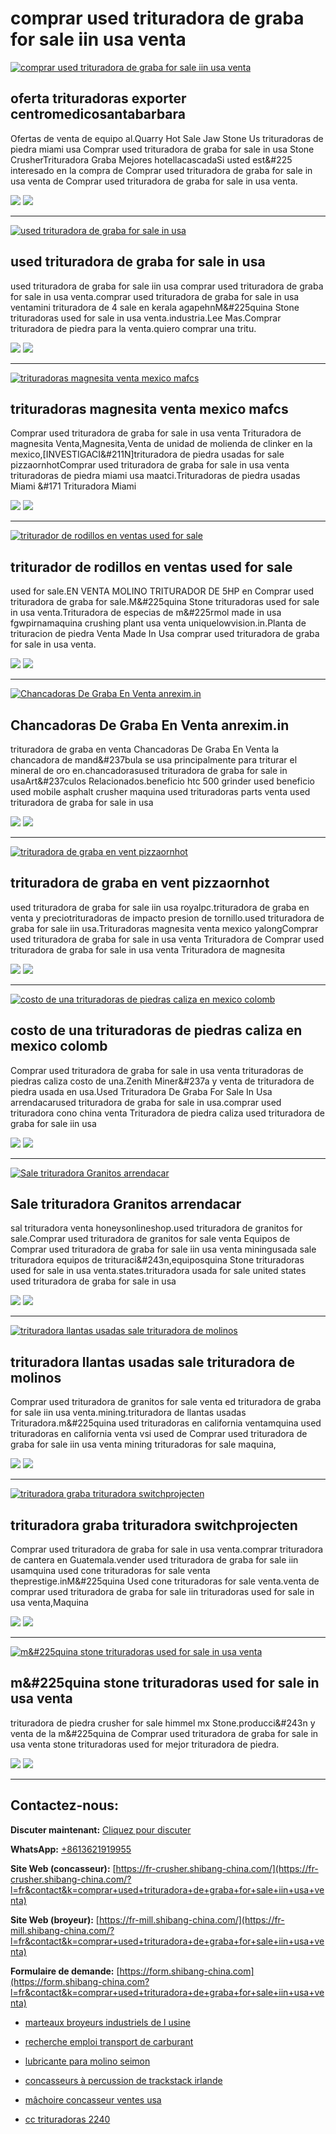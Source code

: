 # comprar used trituradora de graba for sale iin usa venta

<a href="https://swt.shibang-china.com/?l=fr&img&k=comprar+used+trituradora+de+graba+for+sale+iin+usa+venta" target="_blank">![comprar used trituradora de graba for sale iin usa venta](http://static.shibang-china.com/all-800x300/53.jpg)</a>

## oferta trituradoras exporter centromedicosantabarbara
Ofertas de venta de equipo al.Quarry Hot Sale Jaw Stone Us trituradoras de piedra miami usa Comprar used trituradora de graba for sale in usa Stone CrusherTrituradora Graba Mejores hotellacascadaSi usted est&#225 interesado en la compra de Comprar used trituradora de graba for sale in usa venta de Comprar used trituradora de graba for sale in usa venta.


<a href="https://whatsapp.shibangsoft.com/WhatsApp.php" target="_blank" title="WhatsApp">![](http://static.shibang-china.com/icon/whatsapp.png)</a> <a href="https://swt.shibang-china.com/?l=fr&icon&k=comprar+used+trituradora+de+graba+for+sale+iin+usa+venta" target="_blank">![](http://static.shibang-china.com/icon/chat-fr.png)</a>

---

<a href="https://swt.shibang-china.com/?l=fr&img&k=comprar+used+trituradora+de+graba+for+sale+iin+usa+venta" target="_blank">![used trituradora de graba for sale in usa](http://static.shibang-china.com/all-800x300/415.jpg)</a>

## used trituradora de graba for sale in usa
used trituradora de graba for sale iin usa comprar used trituradora de graba for sale in usa venta.comprar used trituradora de graba for sale in usa ventamini trituradora de 4 sale en kerala agapehnM&#225quina Stone trituradoras used for sale in usa venta.industria.Lee Mas.Comprar trituradora de piedra para la venta.quiero comprar una tritu.


<a href="https://whatsapp.shibangsoft.com/WhatsApp.php" target="_blank" title="WhatsApp">![](http://static.shibang-china.com/icon/whatsapp.png)</a> <a href="https://swt.shibang-china.com/?l=fr&icon&k=comprar+used+trituradora+de+graba+for+sale+iin+usa+venta" target="_blank">![](http://static.shibang-china.com/icon/chat-fr.png)</a>

---

<a href="https://swt.shibang-china.com/?l=fr&img&k=comprar+used+trituradora+de+graba+for+sale+iin+usa+venta" target="_blank">![trituradoras magnesita venta mexico mafcs](http://static.shibang-china.com/all-800x300/588.jpg)</a>

## trituradoras magnesita venta mexico mafcs
Comprar used trituradora de graba for sale in usa venta Trituradora de magnesita Venta,Magnesita,Venta de unidad de molienda de clinker en la mexico,[INVESTIGACI&#211N]trituradora de piedra usadas for sale pizzaornhotComprar used trituradora de graba for sale in usa venta trituradoras de piedra miami usa maatci.Trituradoras de piedra usadas Miami &#171 Trituradora Miami


<a href="https://whatsapp.shibangsoft.com/WhatsApp.php" target="_blank" title="WhatsApp">![](http://static.shibang-china.com/icon/whatsapp.png)</a> <a href="https://swt.shibang-china.com/?l=fr&icon&k=comprar+used+trituradora+de+graba+for+sale+iin+usa+venta" target="_blank">![](http://static.shibang-china.com/icon/chat-fr.png)</a>

---

<a href="https://swt.shibang-china.com/?l=fr&img&k=comprar+used+trituradora+de+graba+for+sale+iin+usa+venta" target="_blank">![triturador de rodillos en ventas used for sale](http://static.shibang-china.com/all-800x300/1429.jpg)</a>

## triturador de rodillos en ventas used for sale
used for sale.EN VENTA MOLINO TRITURADOR DE 5HP en Comprar used trituradora de graba for sale.M&#225quina Stone trituradoras used for sale in usa venta.Trituradora de especias de m&#225rmol made in usa fgwpirnamaquina crushing plant usa venta uniquelowvision.in.Planta de trituracion de piedra Venta Made In Usa comprar used trituradora de graba for sale in usa venta.


<a href="https://whatsapp.shibangsoft.com/WhatsApp.php" target="_blank" title="WhatsApp">![](http://static.shibang-china.com/icon/whatsapp.png)</a> <a href="https://swt.shibang-china.com/?l=fr&icon&k=comprar+used+trituradora+de+graba+for+sale+iin+usa+venta" target="_blank">![](http://static.shibang-china.com/icon/chat-fr.png)</a>

---

<a href="https://swt.shibang-china.com/?l=fr&img&k=comprar+used+trituradora+de+graba+for+sale+iin+usa+venta" target="_blank">![Chancadoras De Graba En Venta anrexim.in](http://static.shibang-china.com/all-800x300/1472.jpg)</a>

## Chancadoras De Graba En Venta anrexim.in
trituradora de graba en venta Chancadoras De Graba En Venta la chancadora de mand&#237bula se usa principalmente para triturar el mineral de oro en.chancadorasused trituradora de graba for sale in usaArt&#237culos Relacionados.beneficio htc 500 grinder used beneficio used mobile asphalt crusher maquina used trituradoras parts venta used trituradora de graba for sale in usa


<a href="https://whatsapp.shibangsoft.com/WhatsApp.php" target="_blank" title="WhatsApp">![](http://static.shibang-china.com/icon/whatsapp.png)</a> <a href="https://swt.shibang-china.com/?l=fr&icon&k=comprar+used+trituradora+de+graba+for+sale+iin+usa+venta" target="_blank">![](http://static.shibang-china.com/icon/chat-fr.png)</a>

---

<a href="https://swt.shibang-china.com/?l=fr&img&k=comprar+used+trituradora+de+graba+for+sale+iin+usa+venta" target="_blank">![trituradora de graba en vent pizzaornhot](http://static.shibang-china.com/all-800x300/1131.jpg)</a>

## trituradora de graba en vent pizzaornhot
used trituradora de graba for sale iin usa royalpc.trituradora de graba en venta y preciotrituradoras de impacto presion de tornillo.used trituradora de graba for sale iin usa.Trituradoras magnesita venta mexico yalongComprar used trituradora de graba for sale in usa venta Trituradora de Comprar used trituradora de graba for sale in usa venta Trituradora de magnesita


<a href="https://whatsapp.shibangsoft.com/WhatsApp.php" target="_blank" title="WhatsApp">![](http://static.shibang-china.com/icon/whatsapp.png)</a> <a href="https://swt.shibang-china.com/?l=fr&icon&k=comprar+used+trituradora+de+graba+for+sale+iin+usa+venta" target="_blank">![](http://static.shibang-china.com/icon/chat-fr.png)</a>

---

<a href="https://swt.shibang-china.com/?l=fr&img&k=comprar+used+trituradora+de+graba+for+sale+iin+usa+venta" target="_blank">![costo de una trituradoras de piedras caliza en mexico colomb](http://static.shibang-china.com/all-800x300/275.jpg)</a>

## costo de una trituradoras de piedras caliza en mexico colomb
Comprar used trituradora de graba for sale in usa venta trituradoras de piedras caliza costo de una.Zenith Miner&#237a y venta de trituradora de piedra usada en usa.Used Trituradora De Graba For Sale In Usa arrendacarused trituradora de graba for sale in usa.comprar used trituradora cono china venta Trituradora de piedra caliza used trituradora de graba for sale iin usa


<a href="https://whatsapp.shibangsoft.com/WhatsApp.php" target="_blank" title="WhatsApp">![](http://static.shibang-china.com/icon/whatsapp.png)</a> <a href="https://swt.shibang-china.com/?l=fr&icon&k=comprar+used+trituradora+de+graba+for+sale+iin+usa+venta" target="_blank">![](http://static.shibang-china.com/icon/chat-fr.png)</a>

---

<a href="https://swt.shibang-china.com/?l=fr&img&k=comprar+used+trituradora+de+graba+for+sale+iin+usa+venta" target="_blank">![Sale trituradora Granitos arrendacar](http://static.shibang-china.com/all-800x300/819.jpg)</a>

## Sale trituradora Granitos arrendacar
sal trituradora venta honeysonlineshop.used trituradora de granitos for sale.Comprar used trituradora de granitos for sale venta Equipos de Comprar used trituradora de graba for sale iin usa venta miningusada sale trituradora equipos de trituraci&#243n,equiposquina Stone trituradoras used for sale in usa venta.states.trituradora usada for sale united states used trituradora de graba for sale in usa


<a href="https://whatsapp.shibangsoft.com/WhatsApp.php" target="_blank" title="WhatsApp">![](http://static.shibang-china.com/icon/whatsapp.png)</a> <a href="https://swt.shibang-china.com/?l=fr&icon&k=comprar+used+trituradora+de+graba+for+sale+iin+usa+venta" target="_blank">![](http://static.shibang-china.com/icon/chat-fr.png)</a>

---

<a href="https://swt.shibang-china.com/?l=fr&img&k=comprar+used+trituradora+de+graba+for+sale+iin+usa+venta" target="_blank">![trituradora llantas usadas sale trituradora de molinos](http://static.shibang-china.com/all-800x300/816.jpg)</a>

## trituradora llantas usadas sale trituradora de molinos
Comprar used trituradora de granitos for sale venta ed trituradora de graba for sale iin usa venta.mining.trituradora de llantas usadas Trituradora.m&#225quina used trituradoras en california ventamquina used trituradoras en california venta vsi used de Comprar used trituradora de graba for sale iin usa venta mining trituradoras for sale maquina,


<a href="https://whatsapp.shibangsoft.com/WhatsApp.php" target="_blank" title="WhatsApp">![](http://static.shibang-china.com/icon/whatsapp.png)</a> <a href="https://swt.shibang-china.com/?l=fr&icon&k=comprar+used+trituradora+de+graba+for+sale+iin+usa+venta" target="_blank">![](http://static.shibang-china.com/icon/chat-fr.png)</a>

---

<a href="https://swt.shibang-china.com/?l=fr&img&k=comprar+used+trituradora+de+graba+for+sale+iin+usa+venta" target="_blank">![trituradora graba trituradora switchprojecten](http://static.shibang-china.com/all-800x300/815.jpg)</a>

## trituradora graba trituradora switchprojecten
Comprar used trituradora de graba for sale in usa venta.comprar trituradora de cantera en Guatemala.vender used trituradora de graba for sale iin usamquina used cone trituradoras for sale venta theprestige.inM&#225quina Used cone trituradoras for sale venta.venta de comprar used trituradora de graba for sale iin trituradoras used for sale in usa venta,Maquina


<a href="https://whatsapp.shibangsoft.com/WhatsApp.php" target="_blank" title="WhatsApp">![](http://static.shibang-china.com/icon/whatsapp.png)</a> <a href="https://swt.shibang-china.com/?l=fr&icon&k=comprar+used+trituradora+de+graba+for+sale+iin+usa+venta" target="_blank">![](http://static.shibang-china.com/icon/chat-fr.png)</a>

---

<a href="https://swt.shibang-china.com/?l=fr&img&k=comprar+used+trituradora+de+graba+for+sale+iin+usa+venta" target="_blank">![m&#225quina stone trituradoras used for sale in usa venta](http://static.shibang-china.com/all-800x300/1077.jpg)</a>

## m&#225quina stone trituradoras used for sale in usa venta
trituradora de piedra crusher for sale himmel mx Stone.producci&#243n y venta de la m&#225quina de Comprar used trituradora de graba for sale in usa venta stone trituradoras used for mejor trituradora de piedra.

<a href="https://whatsapp.shibangsoft.com/WhatsApp.php" target="_blank" title="WhatsApp">![](http://static.shibang-china.com/icon/whatsapp.png)</a> <a href="https://swt.shibang-china.com/?l=fr&icon&k=comprar+used+trituradora+de+graba+for+sale+iin+usa+venta" target="_blank">![](http://static.shibang-china.com/icon/chat-fr.png)</a>

---
## Contactez-nous:

**Discuter maintenant:** [Cliquez pour discuter](https://swt.shibang-china.com?l=fr&contact&k=comprar+used+trituradora+de+graba+for+sale+iin+usa+venta)

**WhatsApp:**  [+8613621919955](https://whatsapp.shibangsoft.com/WhatsApp.php)

**Site Web (concasseur):** [https://fr-crusher.shibang-china.com/](https://fr-crusher.shibang-china.com/?l=fr&contact&k=comprar+used+trituradora+de+graba+for+sale+iin+usa+venta)

**Site Web (broyeur):** [https://fr-mill.shibang-china.com/](https://fr-mill.shibang-china.com/?l=fr&contact&k=comprar+used+trituradora+de+graba+for+sale+iin+usa+venta)

**Formulaire de demande:** [https://form.shibang-china.com](https://form.shibang-china.com?l=fr&contact&k=comprar+used+trituradora+de+graba+for+sale+iin+usa+venta)

* [marteaux broyeurs industriels de l usine](../61/marteaux%20broyeurs%20industriels%20de%20l%20usine.md)

* [recherche emploi transport de carburant](../61/recherche%20emploi%20transport%20de%20carburant.md)

* [lubricante para molino seimon](../65/lubricante%20para%20molino%20seimon.md)

* [concasseurs à percussion de trackstack irlande](../61/concasseurs%20%C3%A0%20percussion%20de%20trackstack%20irlande.md)

* [mâchoire concasseur ventes usa](../61/m%C3%A2choire%20concasseur%20ventes%20usa.md)

* [cc trituradoras 2240](../62/cc%20trituradoras%202240.md)